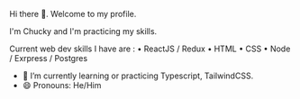  Hi there 👋. Welcome to my profile. 

 I'm Chucky and I'm practicing my skills.

 Current web dev skills I have are :
 • ReactJS / Redux 
 • HTML 
 • CSS 
 • Node / Exrpress / Postgres

- 🌱 I’m currently learning or practicing Typescript, TailwindCSS.
- 😄 Pronouns: He/Him

